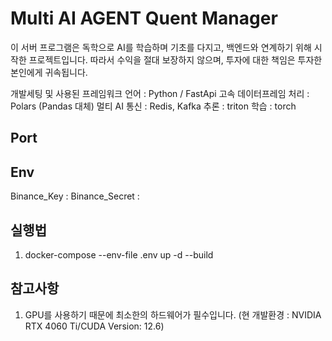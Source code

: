 # Multi AI AGENT Quent Manager

이 서버 프로그램은 독학으로 AI를 학습하며 기초를 다지고, 백엔드와 연계하기 위해 시작한 프로젝트입니다.
따라서 수익을 절대 보장하지 않으며, 투자에 대한 책임은 투자한 본인에게 귀속됩니다.

개발세팅 및 사용된 프레임워크
언어 : Python / FastApi
고속 데이터프레임 처리 : Polars (Pandas 대체)
멀티 AI 통신 : Redis, Kafka
추론 : triton
학습 : torch

## Port

## Env

Binance_Key :
Binance_Secret :

## 실행법

1. docker-compose --env-file .env up -d --build

## 참고사항

1. GPU를 사용하기 때문에 최소한의 하드웨어가 필수입니다. (현 개발환경 : NVIDIA RTX 4060 Ti/CUDA Version: 12.6)
